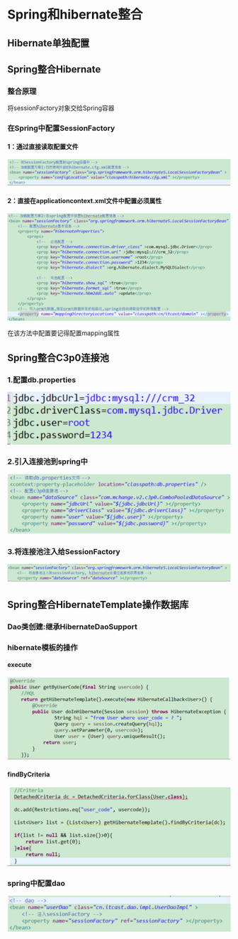 # Spring和hibernate整合

## Hibernate单独配置

## Spring整合Hibernate

### 整合原理

将sessionFactory对象交给Spring容器

### 在Spring中配置SessionFactory

#### 1：通过直接读取配置文件

![](../../../.gitbook/assets/image%20%28157%29.png)

#### 2：直接在applicationcontext.xml文件中配置必须属性

![](../../../.gitbook/assets/image%20%2876%29.png)

在该方法中配置要记得配置mapping属性



## Spring整合C3p0连接池

### 1.配置db.properties

![](../../../.gitbook/assets/image%20%28213%29.png)

### 2.引入连接池到spring中

![](../../../.gitbook/assets/image%20%28148%29.png)

### 3.将连接池注入给SessionFactory

![](../../../.gitbook/assets/image%20%28175%29.png)

## Spring整合HibernateTemplate操作数据库

### Dao类创建:继承HibernateDaoSupport

### hibernate模板的操作

#### execute

![](../../../.gitbook/assets/image%20%28165%29.png)

#### findByCriteria

![](../../../.gitbook/assets/image%20%28130%29.png)

### spring中配置dao

![](../../../.gitbook/assets/image%20%28248%29.png)




